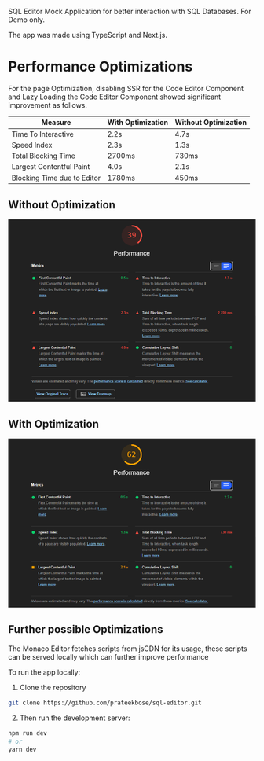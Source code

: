 SQL Editor Mock Application for better interaction with SQL Databases. For Demo only.

The app was made using TypeScript and Next.js.

# Performance Optimizations
For the page Optimization, disabling SSR for the Code Editor Component and Lazy Loading the Code Editor Component showed significant improvement as follows.

| Measure | With Optimization | Without Optimization |
|---------|-------------------|----------------------|
| Time To Interactive | 2.2s | 4.7s |
| Speed Index | 2.3s | 1.3s |
| Total Blocking Time | 2700ms | 730ms |
| Largest Contentful Paint | 4.0s | 2.1s |
| Blocking Time due to Editor | 1780ms | 450ms |

## Without Optimization
![results without optimization](./images/image2.png)

## With Optimization
![results with optimization](./images/image1.png)

## Further possible Optimizations
The Monaco Editor fetches scripts from jsCDN for its usage, these scripts can be served locally which can further improve performance

To run the app locally:

1. Clone the repository

```bash
git clone https://github.com/prateekbose/sql-editor.git
```

2. Then run the development server:

```bash
npm run dev
# or
yarn dev
```

